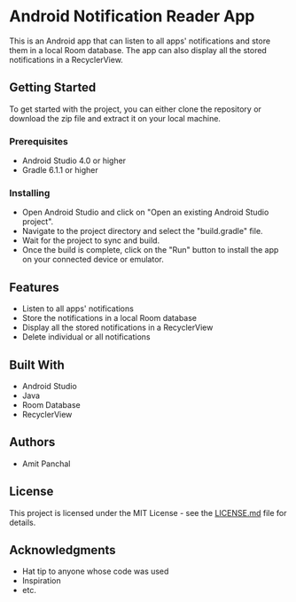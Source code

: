 # Android Notification Reader App

This is an Android app that can listen to all apps' notifications and store them in a local Room database. The app can also display all the stored notifications in a RecyclerView.

## Getting Started

To get started with the project, you can either clone the repository or download the zip file and extract it on your local machine.

### Prerequisites

- Android Studio 4.0 or higher
- Gradle 6.1.1 or higher

### Installing

- Open Android Studio and click on "Open an existing Android Studio project".
- Navigate to the project directory and select the "build.gradle" file.
- Wait for the project to sync and build.
- Once the build is complete, click on the "Run" button to install the app on your connected device or emulator.

## Features

- Listen to all apps' notifications
- Store the notifications in a local Room database
- Display all the stored notifications in a RecyclerView
- Delete individual or all notifications

## Built With

- Android Studio
- Java
- Room Database
- RecyclerView

## Authors

- Amit Panchal

## License

This project is licensed under the MIT License - see the [LICENSE.md](LICENSE.md) file for details.

## Acknowledgments

- Hat tip to anyone whose code was used
- Inspiration
- etc.
